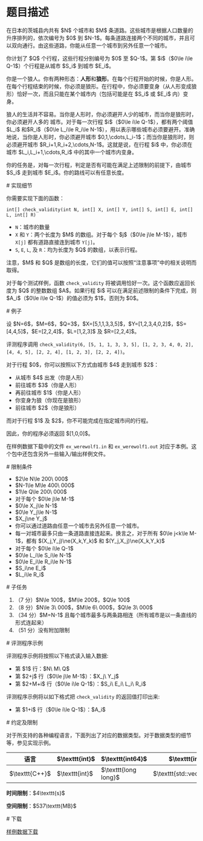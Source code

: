 # 题目描述

<p>在日本的茨城县内共有 $N$ 个城市和 $M$ 条道路。这些城市是根据人口数量的升序排列的，依次编号为 $0$ 到 $N-1$。每条道路连接两个不同的城市，并且可以双向通行。由这些道路，你能从任意一个城市到另外任意一个城市。</p>
<p>你计划了 $Q$ 个行程，这些行程分别编号为 $0$ 至 $Q-1$。第 $i$（$0\le i\le Q-1$）个行程是从城市 $S_i$ 到城市 $E_i$。</p>
<p>你是一个狼人。你有两种形态：<strong>人形</strong>和<strong>狼形</strong>。在每个行程开始的时候，你是人形。在每个行程结束的时候，你必须是狼形。在行程中，你必须要变身（从人形变成狼形）恰好一次，而且只能在某个城市内（包括可能是在 $S_i$ 或 $E_i$ 内）变身。</p>
<p>狼人的生活并不容易。当你是人形时，你必须避开人少的城市，而当你是狼形时，你必须避开人多的 城市。对于每一次行程 $i$（$0\le i\le Q-1$），都有两个阈值 $L_i$ 和$R_i$（$0\le L_i\le R_i\le N-1$），用以表示哪些城市必须要避开。准确地说，当你是人形时，你必须避开城市 $0,1,\cdots,L_i-1$；而当你是狼形时，则必须避开城市 $R_i+1,R_i+2,\cdots,N-1$。这就是说，在行程 $i$ 中，你必须在城市 $L_i,L_i+1,\cdots,R_i$ 中的其中一个城市内变身。</p>
<p>你的任务是，对每一次行程，判定是否有可能在满足上述限制的前提下，由城市 $S_i$ 走到城市 $E_i$。你的路线可以有任意长度。</p>
# 实现细节


<p>你需要实现下面的函数：</p>
<pre><code class="sh_cpp">int[] check_validity(int N, int[] X, int[] Y, int[] S, int[] E, int[] L, int[] R)</code></pre>
<ul><li><code>N</code>：城市的数量</li>
<li><code>X</code> 和 <code>Y</code>：两个长度为 $M$ 的数组。对于每个 $j$（$0\le j\le M-1$），城市 <code>X[j]</code> 都有道路直接连到城市 <code>Y[j]</code>。</li>
<li><code>S</code>, <code>E</code>, <code>L</code>, 及 <code>R</code>：均为长度为 $Q$ 的数组，以表示行程。</li>
</ul><p>注意，$M$ 和 $Q$ 是数组的长度，它们的值可以按照“注意事项”中的相关说明而取得。</p>
<p>对于每个测试样例，函数 <code>check_validity</code> 将被调用恰好一次。这个函数应返回长度为 $Q$ 的整数数组 $A$。如果行程 $i$ 可以在满足前述限制的条件下完成，则 $A_i$（$0\le i\le Q-1$）的值必须为 $1$，否则为 $0$。</p>
# 例子


<p>设 $N=6$，$M=6$，$Q=3$，$X=[5,1,1,3,3,5]$，$Y=[1,2,3,4,0,2]$，$S=[4,4,5]$，$E=[2,2,4]$，$L=[1,2,3]$ 及 $R=[2,2,4]$。</p>
<p>评测程序调用 <code>check_validity(6, [5, 1, 1, 3, 3, 5], [1, 2, 3, 4, 0, 2], [4, 4, 5], [2, 2, 4], [1, 2, 3], [2, 2, 4])</code>。</p>
<p>对于行程 $0$，你可以按照以下方式由城市 $4$ 走到城市 $2$：</p>
<ul><li>从城市 $4$ 出发（你是人形）</li>
<li>前往城市 $3$（你是人形）</li>
<li>再前往城市 $1$（你是人形）</li>
<li>你变身为狼（你现在是狼形）</li>
<li>前往城市 $2$（你是狼形）</li>
</ul><p>而对于行程 $1$ 及 $2$，你不可能完成在指定城市间的行程。</p>
<p>因此，你的程序必须返回 $[1,0,0]$。</p>
<p>在样例数据下载中的文件 <code>ex_werewolf1.in</code> 和 <code>ex_werewolf1.out</code> 对应于本例。这个包中还包含另外一些输入/输出样例文件。</p>
# 限制条件


<ul><li>$2\le N\le 200\ 000$</li>
<li>$N-1\le M\le 400\ 000$</li>
<li>$1\le Q\le 200\ 000$</li>
<li>对于每个 $0\le j\le M-1$</li>
<li>$0\le X_j\le N-1$</li>
<li>$0\le Y_j\le N-1$</li>
<li>$X_j\ne Y_j$</li>
<li>你可以通过道路由任意一个城市去另外任意一个城市。</li>
<li>每一对城市最多只由一条道路直接连起来。换言之，对于所有 $0\le j&lt;k\le M-1$，都有 $(X_j,Y_j)\ne(X_k,Y_k)$ 和 $(Y_j,X_j)\ne(X_k,Y_k)$</li>
<li>对于每个 $0\le i\le Q-1$</li>
<li>$0\le L_i\le S_i\le N-1$</li>
<li>$0\le E_i\le R_i\le N-1$</li>
<li>$S_i\ne E_i$</li>
<li>$L_i\le R_i$</li>
</ul># 子任务


<ol><li>（7 分）$N\le 100$，$M\le 200$，$Q\le 100$</li>
<li>（8 分）$N\le 3\ 000$，$M\le 6\ 000$，$Q\le 3\ 000$</li>
<li>（34 分）$M=N-1$ 且每个城市最多与两条路相连（所有城市是以一条直线的形式连起来）</li>
<li>（51 分）没有附加限制</li>
</ol># 评测程序示例


<p>评测程序示例将按照以下格式读入输入数据:</p>
<ul><li>第 $1$ 行：$N\ M\ Q$</li>
<li>第 $2+j$ 行（$0\le j\le M-1$）：$X_j\ Y_j$</li>
<li>第 $2+M+i$ 行（$0\le i\le Q-1$）：$S_i\ E_i\ L_i\ R_i$ </li>
</ul><p>评测程序示例将以如下格式把 <code>check_validity</code> 的返回值打印出来:</p>
<ul><li>第 $1+i$ 行（$0\le i\le Q-1$）：$A_i$</li>
</ul># 约定及限制


<p>对于所支持的各种编程语言，下面列出了对应的数据类型。对于数据类型的细节等，参见实现示例。</p>
<div class="table-responsive">
<table class="table table-bordered table-text-center table-vertical-middle"><thead><tr><th>语言</th>
<th>$\texttt{int}$</th>
<th>$\texttt{int64}$</th>
<th>$\texttt{int[]}$</th>
<th>数组$a$的长度</th>
<th>$\texttt{string}$</th>
</tr></thead><tbody><tr><td>$\texttt{C++}$</td><td>$\texttt{int}$</td><td>$\texttt{long long}$</td><td>$\texttt{std::vector&lt;int&gt;}$</td><td>$\texttt{a.size()}$</td><td>$\texttt{std::string}$</td></tr></tbody></table></div>


<p><strong>时间限制</strong>：$4\texttt{s}$</p>
<p><strong>空间限制</strong>：$537\texttt{MB}$</p>
# 下载


<p><a href="/download.php?type=problem&amp;id=407">样例数据下载</a></p>
